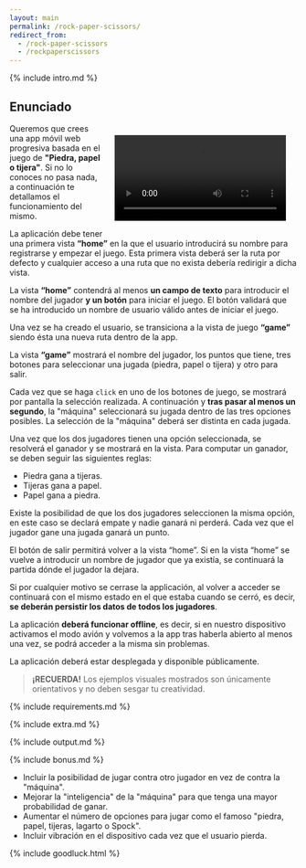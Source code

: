 ```yaml
---
layout: main
permalink: /rock-paper-scissors/
redirect_from:
  - /rock-paper-scissors
  - /rockpaperscissors
---
```


{% include intro.md %}

## Enunciado

<video style="float: right; margin: 20px" controls autoplay>
  <source src="{{ '/assets/movies/rock-paper-scissors.mov' | relative_url }}" type="video/mp4">
  <img src="{{ '/assets/images/rock-paper-scissors.gif' | relative_url }}" alt="Ejemplo de ejecución">
</video>

Queremos que crees una app móvil web progresiva basada en el juego de **"Piedra, papel o tijera"**. Si no lo conoces no pasa nada, a continuación te detallamos el funcionamiento del mismo.

La aplicación debe tener una primera vista **“home”** en la que el usuario introducirá su nombre para registrarse y empezar el juego. Esta primera vista deberá ser la ruta por defecto y cualquier acceso a una ruta que no exista debería redirigir a dicha vista.

La vista **“home”** contendrá al menos **un campo de texto** para introducir el nombre del jugador **y un botón** para iniciar el juego. El botón validará que se ha introducido un nombre de usuario válido antes de iniciar el juego.

Una vez se ha creado el usuario, se transiciona a la vista de juego **“game”** siendo ésta una nueva ruta dentro de la app.

La vista **“game”** mostrará el nombre del jugador, los puntos que tiene, tres botones para seleccionar una jugada (piedra, papel o tijera) y otro para salir.

Cada vez que se haga `click` en uno de los botones de juego, se mostrará por pantalla la selección realizada. A continuación y **tras pasar al menos un segundo**, la "máquina" seleccionará su jugada dentro de las tres opciones posibles. La selección de la "máquina" deberá ser distinta en cada jugada.

Una vez que los dos jugadores tienen una opción seleccionada, se resolverá el ganador y se mostrará en la vista. Para computar un ganador, se deben seguir las siguientes reglas:

- Piedra gana a tijeras.
- Tijeras gana a papel.
- Papel gana a piedra.

Existe la posibilidad de que los dos jugadores seleccionen la misma opción, en este caso se declará empate y nadie ganará ni perderá. Cada vez que el jugador gane una jugada ganará un punto.

El botón de salir permitirá volver a la vista “home”. Si en la vista “home” se vuelve a introducir un nombre de jugador que ya existía, se continuará la partida dónde el jugador la dejara.

Si por cualquier motivo se cerrase la applicación, al volver a acceder se continuará con el mismo estado en el que estaba cuando se cerró, es decir, **se deberán persistir los datos de todos los jugadores**.

La aplicación **deberá funcionar offline**, es decir, si en nuestro dispositivo activamos el modo avión y volvemos a la app tras haberla abierto al menos una vez, se podrá acceder a la misma sin problemas.

La aplicación deberá estar desplegada y disponible públicamente.

> **¡RECUERDA!** Los ejemplos visuales mostrados son únicamente orientativos y no deben sesgar tu creatividad.

{% include requirements.md %}

{% include extra.md %}

{% include output.md %}

{% include bonus.md %}

- Incluir la posibilidad de jugar contra otro jugador en vez de contra la "máquina".
- Mejorar la "inteligencia" de la "máquina" para que tenga una mayor probabilidad de ganar.
- Aumentar el número de opciones para jugar como el famoso "piedra, papel, tijeras, lagarto o Spock".
- Incluir vibración en el dispositivo cada vez que el usuario pierda.

{% include goodluck.html %}
